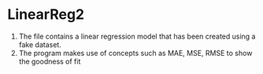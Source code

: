 # LinearReg2
1. The file contains a linear regression model that has been created using a fake dataset.
2. The program makes use of concepts such as MAE, MSE, RMSE to show the goodness of fit 
